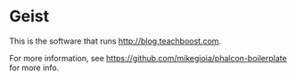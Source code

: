 # Geist

This is the software that runs http://blog.teachboost.com.

For more information, see
https://github.com/mikegioia/phalcon-boilerplate for more info.
